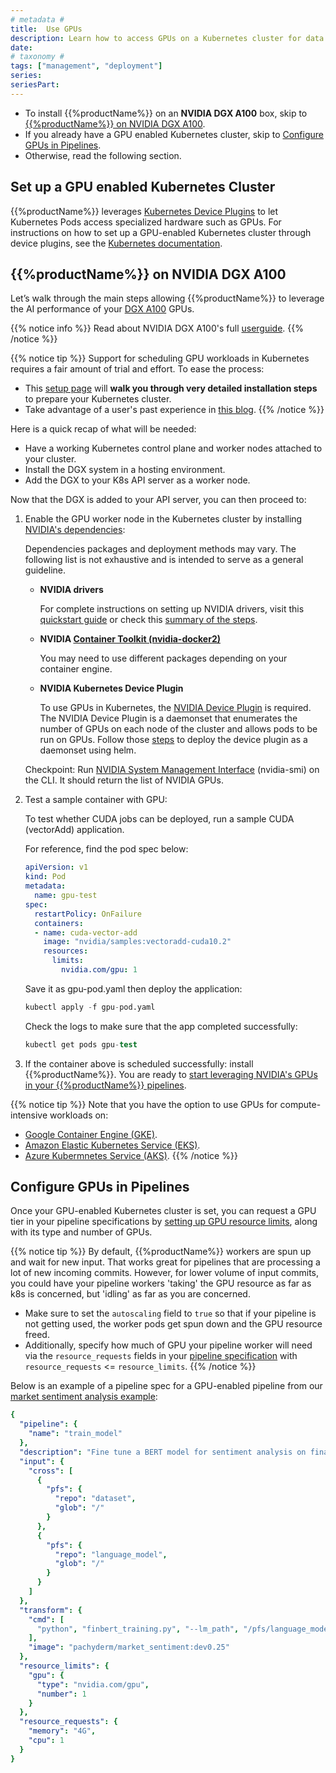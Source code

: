 ```yaml
---
# metadata # 
title:  Use GPUs
description: Learn how to access GPUs on a Kubernetes cluster for data transformations. 
date: 
# taxonomy #
tags: ["management", "deployment"]
series:
seriesPart:
--- 
```



- To install {{%productName%}} on an **NVIDIA DGX A100** box, skip to [{{%productName%}} on NVIDIA DGX A100](#pachyderm-on-nvidia-dgx-a100).
- If you already have a GPU enabled Kubernetes cluster,
skip to [Configure GPUs in Pipelines](#configure-gpus-in-pipelines).
- Otherwise, read the following section.
## Set up a GPU enabled Kubernetes Cluster

{{%productName%}} leverages [Kubernetes Device Plugins](https://kubernetes.io/docs/concepts/extend-kubernetes/compute-storage-net/device-plugins/) to let Kubernetes Pods access specialized hardware such as GPUs.
For instructions on how to set up a GPU-enabled Kubernetes cluster
through device plugins, see the [Kubernetes documentation](https://kubernetes.io/docs/tasks/manage-gpus/scheduling-gpus/).

## {{%productName%}} on NVIDIA DGX A100

Let’s walk through the main steps allowing {{%productName%}} to leverage the AI performance of your [DGX A100](https://www.nvidia.com/en-in/data-center/dgx-a100/) GPUs.

{{% notice info %}}
Read about NVIDIA DGX A100's full [userguide](https://docs.nvidia.com/dgx/pdf/dgxa100-user-guide.pdf).
{{% /notice %}}


{{% notice tip %}}
Support for scheduling GPU workloads in Kubernetes requires a fair amount of trial and effort. To ease the process:

- This [setup page](https://docs.nvidia.com/datacenter/cloud-native/kubernetes/install-k8s.html) will **walk you through very detailed installation steps** to prepare your Kubernetes cluster.
- Take advantage of a user's past experience in [this blog](https://discuss.kubernetes.io/t/my-adventures-with-microk8s-to-enable-gpu-and-use-mig-on-a-dgx-a100/15366).
{{% /notice %}}

Here is a quick recap of what will be needed:

- Have a working Kubernetes control plane and worker nodes attached to your cluster. 
- Install the DGX system in a hosting environment.
- Add the DGX to your K8s API server as a worker node.

Now that the DGX is added to your API server, you can then proceed to:
 
1. Enable the GPU worker node in the Kubernetes cluster by installing [NVIDIA's dependencies](https://docs.nvidia.com/datacenter/cloud-native/kubernetes/install-k8s.html#install-nvidia-dependencies):

    Dependencies packages and deployment methods may vary. The following list is not exhaustive and is intended to serve as a general guideline.

    - **NVIDIA drivers**

        For complete instructions on setting up NVIDIA drivers, visit this [quickstart guide](https://docs.nvidia.com/datacenter/tesla/tesla-installation-notes/index.html) or check this [summary of the steps](https://docs.nvidia.com/datacenter/cloud-native/kubernetes/install-k8s.html#install-nvidia-drivers). 

    - **NVIDIA [Container Toolkit (nvidia-docker2)](https://docs.nvidia.com/datacenter/cloud-native/kubernetes/install-k8s.html#install-nvidia-container-toolkit-nvidia-docker2)**

        You may need to use different packages depending on your container engine.
      
    - **NVIDIA Kubernetes Device Plugin**

        To use GPUs in Kubernetes, the [NVIDIA Device Plugin](https://github.com/NVIDIA/k8s-device-plugin/) is required. The NVIDIA Device Plugin is a daemonset that enumerates the number of GPUs on each node of the cluster and allows pods to be run on GPUs. Follow those [steps](https://docs.nvidia.com/datacenter/cloud-native/kubernetes/install-k8s.html#install-nvidia-device-plugin) to deploy the device plugin as a daemonset using helm. 

    Checkpoint: Run [NVIDIA System Management Interface](https://developer.nvidia.com/nvidia-system-management-interface#:~:text=The%20NVIDIA%20System%20Management%20Interface,monitoring%20of%20NVIDIA%20GPU%20devices.&text=Nvidia-smi%20can%20report%20query,standard%20output%20or%20a%20file.) (nvidia-smi) on the CLI. It should return the list of NVIDIA GPUs.

1. Test a sample container with GPU:

    To test whether CUDA jobs can be deployed, run a sample CUDA (vectorAdd) application.

    For reference, find the pod spec below:

    ```yaml
    apiVersion: v1
    kind: Pod
    metadata:
      name: gpu-test
    spec:
      restartPolicy: OnFailure
      containers:
      - name: cuda-vector-add
        image: "nvidia/samples:vectoradd-cuda10.2"
        resources:
          limits:
            nvidia.com/gpu: 1
    ```

    Save it as gpu-pod.yaml then deploy the application:
    ```s
    kubectl apply -f gpu-pod.yaml
    ```
    Check the logs to make sure that the app completed successfully:
    ```s
    kubectl get pods gpu-test
    ```

1. If the container above is scheduled successfully: install {{%productName%}}. You are ready to [start leveraging NVIDIA's GPUs in your {{%productName%}} pipelines](#configure-gpus-in-pipelines).

{{% notice tip %}}
Note that you have the option to use GPUs for compute-intensive workloads on:

- [Google Container Engine (GKE)](https://cloud.google.com/kubernetes-engine/docs/how-to/gpus).
- [Amazon Elastic Kubernetes Service (EKS)](https://aws.amazon.com/blogs/containers/utilizing-nvidia-multi-instance-gpu-mig-in-amazon-ec2-p4d-instances-on-amazon-elastic-kubernetes-service-eks/).
- [Azure Kubermnetes Service (AKS)](https://docs.microsoft.com/en-us/azure/aks/gpu-cluster).
{{% /notice %}}

## Configure GPUs in Pipelines

Once your GPU-enabled Kubernetes cluster is set, 
you can request a GPU tier in your pipeline specifications
by [setting up GPU resource limits](../../../reference/pipeline-spec/#resource-requests-optional), along with its type and number of GPUs. 

{{% notice tip %}}
By default, {{%productName%}} workers are spun up and wait for new input. That works great for pipelines that are processing a lot of new incoming commits. However, for lower volume of input commits, you could have your pipeline workers 'taking' the GPU resource as far as k8s is concerned, but 'idling' as far as you are concerned. 

 - Make sure to set the `autoscaling` field to `true` so that if your pipeline is not getting used, the worker pods get spun down and the GPU resource freed.
 - Additionally, specify how much of GPU your pipeline worker will need via the `resource_requests` fields in your [pipeline specification](../../../reference/pipeline-spec/#resource-requests-optional) with `resource_requests` <= `resource_limits`.
{{% /notice %}}

Below is an example of a pipeline spec for a GPU-enabled pipeline from our [market sentiment analysis example](https://github.com/pachyderm/examples/tree/master/market-sentiment):

```yaml
{
  "pipeline": {
    "name": "train_model"
  },
  "description": "Fine tune a BERT model for sentiment analysis on financial data.",
  "input": {
    "cross": [
      {
        "pfs": {
          "repo": "dataset",
          "glob": "/"
        }
      },
      {
        "pfs": {
          "repo": "language_model",
          "glob": "/"
        }
      }
    ]
  },
  "transform": {
    "cmd": [
      "python", "finbert_training.py", "--lm_path", "/pfs/language_model/", "--cl_path", "/pfs/out", "--cl_data_path", "/pfs/dataset/"
    ],
    "image": "pachyderm/market_sentiment:dev0.25"
  },
  "resource_limits": {
    "gpu": {
      "type": "nvidia.com/gpu",
      "number": 1
    }
  },
  "resource_requests": {
    "memory": "4G",
    "cpu": 1
  }
}
```


